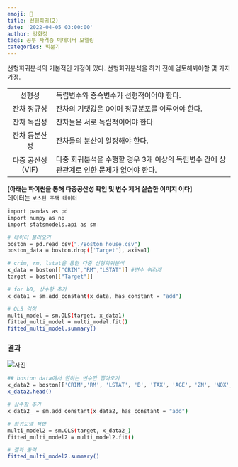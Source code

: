 ```yaml
---
emoji: 🚫
title: 선형회귀(2)
date: '2022-04-05 03:00:00'
author: 강화정
tags: 공부 자격증 빅데이터 모델링
categories: 빅분기
---
```


선형회귀분석의 기본적인 가정이 있다.
선형회귀분석을 하기 전에 검토해봐야할 몇 가지 가정.

|||
|:---:|:---|
|선형성|독립변수와 종속변수가 선형적이어야 한다.|
|잔차 정규성|잔차의 기댓값은 0이며 정규분포를 이루어야 한다.|
|잔차 독립성| 잔차들은 서로 독립적이어야 한다|
|잔차 등분산성|잔차들의 분산이 일정해야 한다.|
|다중 공산성(VIF)| 다중 회귀분석을 수행할 경우 3개 이상의 독립변수 간에 상관관계로 인한 문제가 없어야 한다.|


**[아래는 파이썬을 통해 다중공산성 확인 및 변수 제거 실습한 이미지 이다]**<br/>
데이터는 `보스턴 주택 데이터`
``` bash
import pandas as pd 
import numpy as np
import statsmodels.api as sm

# 데이터 불러오기
boston = pd.read_csv("./Boston_house.csv")
boston_data = boston.drop(['Target'], axis=1)

# crim, rm, lstat을 통한 다중 선형회귀분석
x_data = boston[["CRIM","RM","LSTAT"]] #변수 여러개
target = boston[["Target"]]

# for b0, 상수항 추가
x_data1 = sm.add_constant(x_data, has_constant = "add")

# OLS 검정
multi_model = sm.OLS(target, x_data1)
fitted_multi_model = multi_model.fit()
fitted_multi_model.summary()
```

### 결과
![사진](./[ols_result.png])

``` bash
## boston data에서 원하는 변수만 뽑아오기
x_data2 = boston[['CRIM','RM', 'LSTAT', 'B', 'TAX', 'AGE', 'ZN', 'NOX', 'INDUS']]
x_data2.head()

# 상수항 추가
x_data2_ = sm.add_constant(x_data2, has_constant = "add")

# 회귀모델 적합
multi_model2 = sm.OLS(target, x_data2_)
fitted_multi_model2 = multi_model2.fit()

# 결과 출력
fitted_multi_model2.summary()
```



<br/>
<br/>
<br/>






